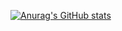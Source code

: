 [![Anurag's GitHub stats](https://github-readme-stats.vercel.app/api?username=Sub2Rhys)](https://github.com/anuraghazra/github-readme-stats)
